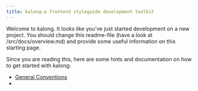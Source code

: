 ```yaml
---
title: kalong—a frontend styleguide development toolkit
---
```


Welcome to kalong. It looks like you've just started development on a new project. You should change this readme-file (have a look at /src/docs/overview.md) and provide some useful information on this starting page.

Since you are reading this, here are some hints and documentation on how to get started with kalong:

- [General Conventions](docs/development/conventions)
- 
